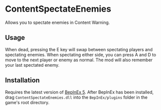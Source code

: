 # ContentSpectateEnemies
 Allows you to spectate enemies in Content Warning.

 ## Usage
 When dead, pressing the E key will swap between spectating players and spectating enemies. When spectating either side, you can press A and D to move to the next player or enemy as normal. The mod will also remember your last spectated enemy.

 ## Installation
 Requires the latest version of [BepInEx 5](https://github.com/BepInEx/BepInEx). After BepInEx has been installed, drag `ContentSpectateEnemies.dll` into the `BepInEx/plugins` folder in the game's root directory.
